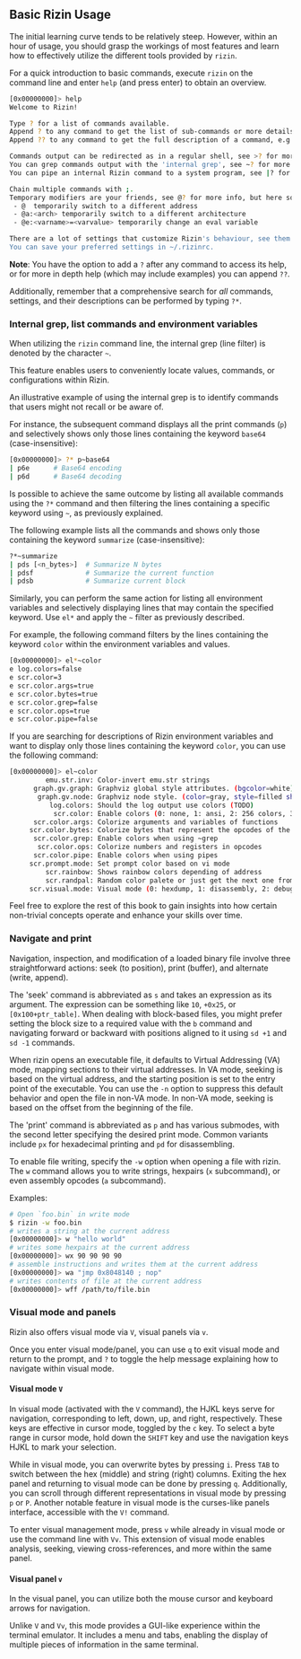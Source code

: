 ## Basic Rizin Usage

The initial learning curve tends to be relatively steep. However, within an hour of usage, you should grasp the workings of most features and learn how to effectively utilize the different tools provided by `rizin`.

For a quick introduction to basic commands, execute `rizin` on the command line and enter `help` (and press enter) to obtain an overview.

```bash
[0x00000000]> help
Welcome to Rizin!

Type ? for a list of commands available.
Append ? to any command to get the list of sub-commands or more details about a specific command.
Append ?? to any command to get the full description of a command, e.g. with examples.

Commands output can be redirected as in a regular shell, see >? for more info.
You can grep commands output with the 'internal grep', see ~? for more info.
You can pipe an internal Rizin command to a system program, see |? for more info.

Chain multiple commands with ;.
Temporary modifiers are your friends, see @? for more info, but here some useful ones:
 - @  temporarily switch to a different address
 - @a:<arch> temporarily switch to a different architecture
 - @e:<varname>=<varvalue> temporarily change an eval variable

There are a lot of settings that customize Rizin's behaviour, see them with el. Have a look at e? to know how to interact with them.
You can save your preferred settings in ~/.rizinrc.
```

**Note**: You have the option to add a `?` after any command to access its help, or for more in depth help (which may include examples) you can append `??`.

Additionally, remember that a comprehensive search for _all_ commands, settings, and their descriptions can be performed by typing `?*`.

### Internal grep, list commands and environment variables

When utilizing the `rizin` command line, the internal grep (line filter) is denoted by the character `~`.

This feature enables users to conveniently locate values, commands, or configurations within Rizin.

An illustrative example of using the internal grep is to identify commands that users might not recall or be aware of.

For instance, the subsequent command displays all the print commands (`p`) and selectively shows only those lines containing the keyword `base64` (case-insensitive):

```bash
[0x00000000]> ?* p~base64
| p6e      # Base64 encoding
| p6d      # Base64 decoding
```

Is possible to achieve the same outcome by listing all available commands using the `?*` command and then filtering the lines containing a specific keyword using `~`, as previously explained.

The following example lists all the commands and shows only those containing the keyword `summarize` (case-insensitive):

```bash
?*~summarize
| pds [<n_bytes>]  # Summarize N bytes
| pdsf             # Summarize the current function
| pdsb             # Summarize current block
```

Similarly, you can perform the same action for listing all environment variables and selectively displaying lines that may contain the specified keyword. Use `el*` and apply the `~` filter as previously described.

For example, the following command filters by the lines containing the keyword `color` within the environment variables and values.

```bash
[0x00000000]> el*~color
e log.colors=false
e scr.color=3
e scr.color.args=true
e scr.color.bytes=true
e scr.color.grep=false
e scr.color.ops=true
e scr.color.pipe=false
```

If you are searching for descriptions of Rizin environment variables and want to display only those lines containing the keyword `color`, you can use the following command:

```bash
[0x00000000]> el~color
         emu.str.inv: Color-invert emu.str strings
      graph.gv.graph: Graphviz global style attributes. (bgcolor=white)
       graph.gv.node: Graphviz node style. (color=gray, style=filled shape=box)
          log.colors: Should the log output use colors (TODO)
           scr.color: Enable colors (0: none, 1: ansi, 2: 256 colors, 3: truecolor)
      scr.color.args: Colorize arguments and variables of functions
     scr.color.bytes: Colorize bytes that represent the opcodes of the instruction
      scr.color.grep: Enable colors when using ~grep
       scr.color.ops: Colorize numbers and registers in opcodes
      scr.color.pipe: Enable colors when using pipes
     scr.prompt.mode: Set prompt color based on vi mode
         scr.rainbow: Shows rainbow colors depending of address
         scr.randpal: Random color palete or just get the next one from 'eco'
     scr.visual.mode: Visual mode (0: hexdump, 1: disassembly, 2: debug, 3: color blocks, 4: strings)
```

Feel free to explore the rest of this book to gain insights into how certain non-trivial concepts operate and enhance your skills over time.

### Navigate and print

Navigation, inspection, and modification of a loaded binary file involve three straightforward actions: seek (to position), print (buffer), and alternate (write, append).

The 'seek' command is abbreviated as `s` and takes an expression as its argument. The expression can be something like `10`, `+0x25`, or `[0x100+ptr_table]`. When dealing with block-based files, you might prefer setting the block size to a required value with the `b` command and navigating forward or backward with positions aligned to it using `sd +1` and `sd -1` commands.

When rizin opens an executable file, it defaults to Virtual Addressing (VA) mode, mapping sections to their virtual addresses. In VA mode, seeking is based on the virtual address, and the starting position is set to the entry point of the executable. You can use the `-n` option to suppress this default behavior and open the file in non-VA mode. In non-VA mode, seeking is based on the offset from the beginning of the file.

The 'print' command is abbreviated as `p` and has various submodes, with the second letter specifying the desired print mode. Common variants include `px` for hexadecimal printing and `pd` for disassembling.

To enable file writing, specify the `-w` option when opening a file with rizin. The `w` command allows you to write strings, hexpairs (`x` subcommand), or even assembly opcodes (`a` subcommand).

Examples:

```bash
# Open `foo.bin` in write mode
$ rizin -w foo.bin
# writes a string at the current address
[0x00000000]> w "hello world"
# writes some hexpairs at the current address
[0x00000000]> wx 90 90 90 90
# assemble instructions and writes them at the current address
[0x00000000]> wa "jmp 0x8048140 ; nop"
# writes contents of file at the current address
[0x00000000]> wff /path/to/file.bin
```

### Visual mode and panels

Rizin also offers visual mode via `V`, visual panels via `v`.

Once you enter visual mode/panel, you can use `q` to exit visual mode and return to the prompt, and `?` to toggle the help message explaining how to navigate within visual mode.

#### Visual mode `V`

In visual mode (activated with the `V` command), the HJKL keys serve for navigation, corresponding to left, down, up, and right, respectively. These keys are effective in cursor mode, toggled by the `c` key. To select a byte range in cursor mode, hold down the `SHIFT` key and use the navigation keys HJKL to mark your selection.

While in visual mode, you can overwrite bytes by pressing `i`. Press `TAB` to switch between the hex (middle) and string (right) columns. Exiting the hex panel and returning to visual mode can be done by pressing `q`. Additionally, you can scroll through different representations in visual mode by pressing `p` or `P`. Another notable feature in visual mode is the curses-like panels interface, accessible with the `V!` command.

To enter visual management mode, press `v` while already in visual mode or use the command line with `Vv`. This extension of visual mode enables analysis, seeking, viewing cross-references, and more within the same panel.

#### Visual panel `v`

In the visual panel, you can utilize both the mouse cursor and keyboard arrows for navigation.

Unlike `V` and `Vv`, this mode provides a GUI-like experience within the terminal emulator. It includes a menu and tabs, enabling the display of multiple pieces of information in the same terminal.

